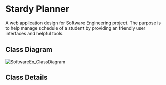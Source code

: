 # Stardy Planner

A web application design for Software Engineering project. The purpose is to help manage schedule of a student by providing an friendly user interfaces and helpful tools.

## Class Diagram

![SoftwareEn_ClassDiagram](https://user-images.githubusercontent.com/77828805/233421427-a35a554d-b354-43f3-ac6f-d8fc27488f3d.png)

## Class Details
